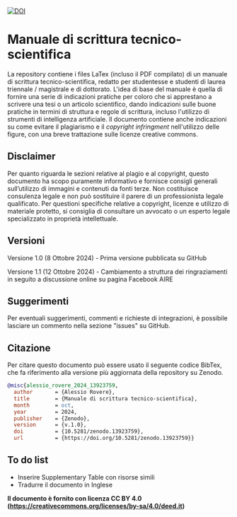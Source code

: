 [![DOI](https://zenodo.org/badge/869538141.svg)](https://doi.org/10.5281/zenodo.13923758)

# Manuale di scrittura tecnico-scientifica
La repository contiene i files LaTex (incluso il PDF compilato) di un manuale di scrittura tecnico-scientifica, redatto per studentesse e studenti di laurea triennale / magistrale e di dottorato. L'idea di base del manuale è quella di fornire una serie di indicazioni pratiche per coloro che si apprestano a scrivere una tesi o un articolo scientifico, dando indicazioni sulle buone pratiche in termini di struttura e regole di scrittura, incluso l'utilizzo di strumenti di intelligenza artificiale. Il documento contiene anche indicazioni su come evitare il plagiarismo e il *copyright infringment* nell'utilizzo delle figure, con una breve trattazione sulle licenze creative commons.

## Disclaimer
Per quanto riguarda le sezioni relative al plagio e al copyright, questo documento ha scopo puramente informativo e fornisce consigli generali sull’utilizzo di immagini e contenuti da fonti terze. Non costituisce consulenza legale e non può sostituire il parere di un professionista legale qualificato. Per questioni specifiche relative a copyright, licenze e utilizzo di materiale protetto, si consiglia di consultare un avvocato o un esperto legale specializzato in proprietà intellettuale.

## Versioni
Versione 1.0 (8 Ottobre 2024) - Prima versione pubblicata su GitHub

Versione 1.1 (12 Ottobre 2024) - Cambiamento a struttura dei ringraziamenti in seguito a discussione online su pagina Facebook AIRE

## Suggerimenti
Per eventuali suggerimenti, commenti e richieste di integrazioni, è possibile lasciare un commento nella sezione "issues" su GitHub.

## Citazione
Per citare questo documento può essere usato il seguente codice BibTex, che fa riferimento alla versione più aggiornata della repository su Zenodo.

```bibtex
@misc{alessio_rovere_2024_13923759,
  author       = {Alessio Rovere},
  title        = {Manuale di scrittura tecnico-scientifica},
  month        = oct,
  year         = 2024,
  publisher    = {Zenodo},
  version      = {v.1.0},
  doi          = {10.5281/zenodo.13923759},
  url          = {https://doi.org/10.5281/zenodo.13923759}}
```

## To do list
- Inserire Supplementary Table con risorse simili
- Tradurre il documento in Inglese

**Il documento è fornito con licenza CC BY 4.0 (https://creativecommons.org/licenses/by-sa/4.0/deed.it)**


